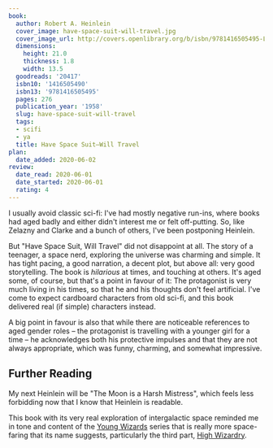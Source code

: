 ```yaml
---
book:
  author: Robert A. Heinlein
  cover_image: have-space-suit-will-travel.jpg
  cover_image_url: http://covers.openlibrary.org/b/isbn/9781416505495-L.jpg
  dimensions:
    height: 21.0
    thickness: 1.8
    width: 13.5
  goodreads: '20417'
  isbn10: '1416505490'
  isbn13: '9781416505495'
  pages: 276
  publication_year: '1958'
  slug: have-space-suit-will-travel
  tags:
  - scifi
  - ya
  title: Have Space Suit—Will Travel
plan:
  date_added: 2020-06-02
review:
  date_read: 2020-06-01
  date_started: 2020-06-01
  rating: 4
---
```


I usually avoid classic sci-fi: I've had mostly negative run-ins, where books had aged badly and either didn't interest
me or felt off-putting. So, like Zelazny and Clarke and a bunch of others, I've been postponing Heinlein.

But "Have Space Suit, Will Travel" did not disappoint at all. The story of a teenager, a space nerd, exploring the
universe was charming and simple. It has tight pacing, a good narration, a decent plot, but above all: very good
storytelling. The book is *hilarious* at times, and touching at others. It's aged some, of course, but that's a point in
favour of it: The protagonist is very much living in his times, so that he and his thoughts don't feel artificial. I've
come to expect cardboard characters from old sci-fi, and this book delivered real (if simple) characters instead.

A big point in favour is also that while there are noticeable references to aged gender roles – the protagonist is
travelling with a younger girl for a time – he acknowledges both his protective impulses and that they are not always
appropriate, which was funny, charming, and somewhat impressive.

## Further Reading

My next Heinlein will be "The Moon is a Harsh Mistress", which feels less forbidding now that I know that Heinlein is
readable.

This book with its very real exploration of intergalactic space reminded me in tone and content of the [Young
Wizards](https://books.rixx.de/reviews/2016/so-you-want-to-be-a-wizard) series that is really more space-faring that its
name suggests, particularly the third part, [High Wizardry](https://books.rixx.de/reviews/2016/high-wizardry).
